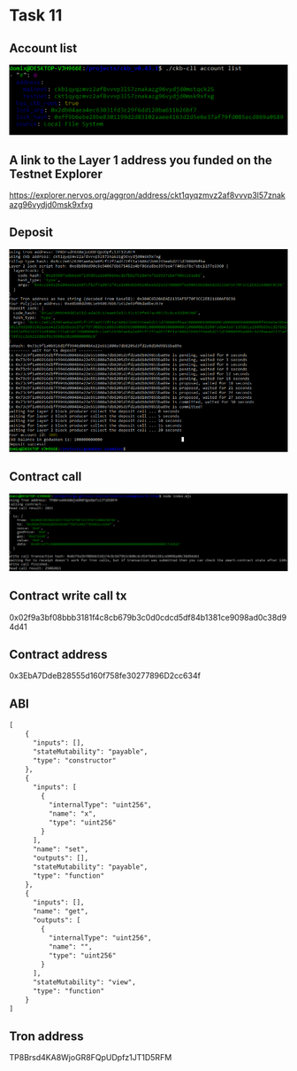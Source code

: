 # Task 11

## Account list
![](accountList.png)

## A link to the Layer 1 address you funded on the Testnet Explorer
https://explorer.nervos.org/aggron/address/ckt1qyqzmvz2af8vvvp3l57znakazg96vydjd0msk9xfxg

## Deposit
![](tronDeposit.png)

## Contract call
![](contractCall.png)

## Contract write call tx
0x02f9a3bf08bbb3181f4c8cb679b3c0d0cdcd5df84b1381ce9098ad0c38d94d41

## Contract address
0x3EbA7DdeB28555d160f758fe30277896D2cc634f

## ABI
```
[
    {
      "inputs": [],
      "stateMutability": "payable",
      "type": "constructor"
    },
    {
      "inputs": [
        {
          "internalType": "uint256",
          "name": "x",
          "type": "uint256"
        }
      ],
      "name": "set",
      "outputs": [],
      "stateMutability": "payable",
      "type": "function"
    },
    {
      "inputs": [],
      "name": "get",
      "outputs": [
        {
          "internalType": "uint256",
          "name": "",
          "type": "uint256"
        }
      ],
      "stateMutability": "view",
      "type": "function"
    }
]
```

## Tron address
TP8Brsd4KA8WjoGR8FQpUDpfz1JT1D5RFM